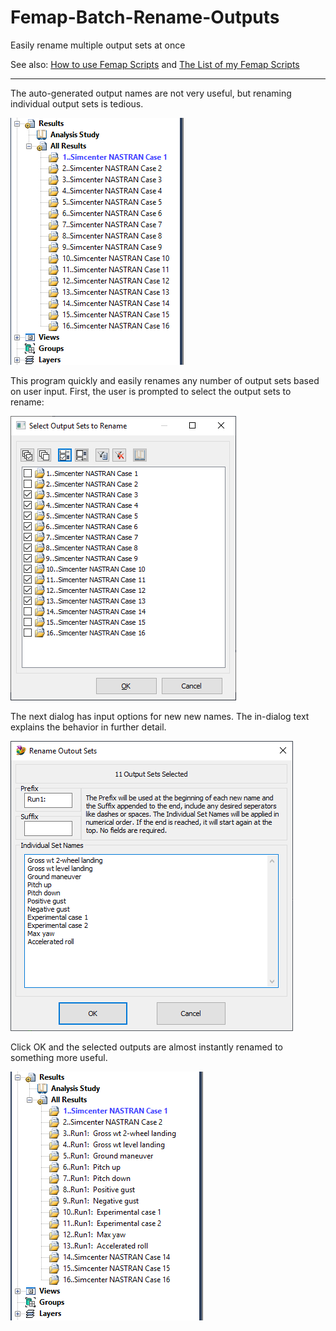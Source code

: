 # Femap-Batch-Rename-Outputs
Easily rename multiple output sets at once

See also: [How to use Femap Scripts](https://github.com/aaronjasso/How_to_use_Femap_Scripts) and [The List of my Femap Scripts](https://github.com/aaronjasso/My-Femap-Scripts)

---

The auto-generated output names are not very useful, but renaming individual output sets is tedious.

![Default names](images/default.png)

This program quickly and easily renames any number of output sets based on user input. First, the user is prompted to select the output sets to rename:

![Choose outputs](images/choose.png)

The next dialog has input options for new new names. The in-dialog text explains the behavior in further detail.

![Define new names](images/inputs.png)

Click OK and the selected outputs are almost instantly renamed to something more useful.

![New names](images/results.png)
